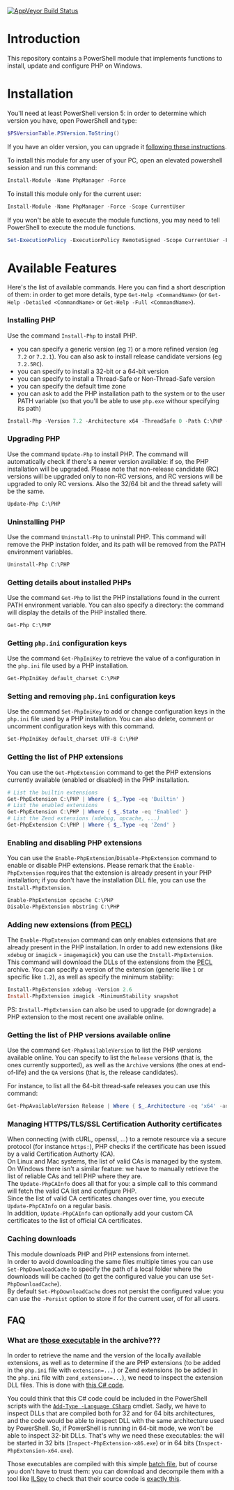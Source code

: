 [![AppVeyor Build Status](https://ci.appveyor.com/api/projects/status/github/mlocati/powershell-phpmanager?branch=master&svg=true)](https://ci.appveyor.com/project/mlocati/powershell-phpmanager)

# Introduction

This repository contains a PowerShell module that implements functions to install, update and configure PHP on Windows.

# Installation

You'll need at least PowerShell version 5: in order to determine which version you have, open PowerShell and type:
```powershell
$PSVersionTable.PSVersion.ToString()
```

If you have an older version, you can upgrade it [following these instructions](https://docs.microsoft.com/en-us/powershell/wmf/5.1/install-configure).

To install this module for any user of your PC, open an elevated powershell session and run this command:

```powershell
Install-Module -Name PhpManager -Force
```

To install this module only for the current user:

```powershell
Install-Module -Name PhpManager -Force -Scope CurrentUser
```

If you won't be able to execute the module functions, you may need to tell PowerShell to execute the module functions.

```powershell
Set-ExecutionPolicy -ExecutionPolicy RemoteSigned -Scope CurrentUser -Force
```

# Available Features

Here's the list of available commands. Here you can find a short description of them: in order to get more details, type `Get-Help <CommandName>` (or `Get-Help -Detailed <CommandName>` or `Get-Help -Full <CommandName>`).


### Installing PHP

Use the command `Install-Php` to install PHP.
- you can specify a generic version (eg `7`) or a more refined version (eg `7.2` or `7.2.1`). You can also ask to install release candidate versions (eg `7.2.5RC`).
- you can specify to install a 32-bit or a 64-bit version
- you can specify to install a Thread-Safe or Non-Thread-Safe version
- you can specify the default time zone
- you can ask to add the PHP installation path to the system or to the user PATH variable (so that you'll be able to use `php.exe` withour specifying its path)

```powershell
Install-Php -Version 7.2 -Architecture x64 -ThreadSafe 0 -Path C:\PHP -TimeZone UTC -AddToPath User
```

### Upgrading PHP

Use the command `Update-Php` to install PHP.
The command will automatically check if there's a newer version available: if so, the PHP installation will be upgraded.
Please note that non-release candidate (RC) versions will be upgraded only to non-RC versions, and RC versions will be upgraded to only RC versions.
Also the 32/64 bit and the thread safety will be the same.

```powershell
Update-Php C:\PHP
```

### Uninstalling PHP

Use the command `Uninstall-Php` to uninstall PHP.
This command will remove the PHP instation folder, and its path will be removed from the PATH environment variables.

```powershell
Uninstall-Php C:\PHP
```

### Getting details about installed PHPs

Use the command `Get-Php` to list the PHP installations found in the current PATH environment variable.
You can also specify a directory: the command will display the details of the PHP installed there.

```powershell
Get-Php C:\PHP
```

### Getting `php.ini` configuration keys

Use the command `Get-PhpIniKey` to retrieve the value of a configuration in the `php.ini` file used by a PHP installation.

```powershell
Get-PhpIniKey default_charset C:\PHP
```

### Setting and removing `php.ini` configuration keys

Use the command `Set-PhpIniKey` to add or change configuration keys in the `php.ini` file used by a PHP installation.
You can also delete, comment or uncomment configuration keys with this command.

```powershell
Set-PhpIniKey default_charset UTF-8 C:\PHP
```

### Getting the list of PHP extensions

You can use the `Get-PhpExtension` command to get the PHP extensions currently available (enabled or disabled) in the PHP installation.

```powershell
# List the builtin extensions
Get-PhpExtension C:\PHP | Where { $_.Type -eq 'Builtin' }
# List the enabled extensions
Get-PhpExtension C:\PHP | Where { $_.State -eq 'Enabled' }
# List the Zend extensions (xdebug, opcache, ...)
Get-PhpExtension C:\PHP | Where { $_.Type -eq 'Zend' }
```

### Enabling and disabling PHP extensions

You can use the `Enable-PhpExtension`/`Disable-PhpExtension` command to enable or disable PHP extensions.
Please remark that the `Enable-PhpExtension` requires that the extension is already present in your PHP installation; if you don't have the installation DLL file, you can use the `Install-PhpExtension`.

```powershell
Enable-PhpExtension opcache C:\PHP
Disable-PhpExtension mbstring C:\PHP
```

### Adding new extensions (from [PECL](https://pecl.php.net/))

The `Enable-PhpExtension` command can only enables extensions that are already present in the PHP installation.
In order to add new extensions (like `xdebug` or `imagick` - `imagemagick`) you can use the `Install-PhpExtension`.
This command will download the DLLs of the extensions from the [PECL](https://pecl.php.net/) archive.
You can specify a version of the extension (generic like `1` or specific like `1.2`), as well as specify the minimum stability:

```powershell
Install-PhpExtension xdebug -Version 2.6
Install-PhpExtension imagick -MinimumStability snapshot
```

PS: `Install-PhpExtension` can also be used to upgrade (or downgrade) a PHP extension to the most recent one available online.

### Getting the list of PHP versions available online

Use the command `Get-PhpAvailableVersion` to list the PHP versions available online.
You can specify to list the `Release` versions (that is, the ones currently supported), as well as the `Archive` versions (the ones at end-of-life) and the `QA` versions (that is, the release candidates).

For instance, to list all the 64-bit thread-safe releases you can use this command:

```powershell
Get-PhpAvailableVersion Release | Where { $_.Architecture -eq 'x64' -and $_.ThreadSafe -eq $true }
```

### Managing HTTPS/TLS/SSL Certification Authority certificates

When connecting (with cURL, openssl, ...) to a remote resource via a secure protocol (for instance `https:`), PHP checks if the certificate has been issued by a valid Certification Authorty (CA).  
On Linux and Mac systems, the list of valid CAs is managed by the system.  
On Windows there isn't a similar feature: we have to manually retrieve the list of reliable CAs and tell PHP where they are.  
The `Update-PhpCAInfo` does all that for you: a simple call to this command will fetch the valid CA list and configure PHP.  
Since the list of valid CA certificates changes over time, you execute `Update-PhpCAInfo` on a regular basis.  
In addition, `Update-PhpCAInfo` can optionally add your custom CA certificates to the list of official CA certificates.

### Caching downloads

This module downloads PHP and PHP extensions from internet.  
In order to avoid downloading the same files multiple times you can use `Set-PhpDownloadCache` to specify the path of a local folder where the downloads will be cached (to get the configured value you can use `Set-PhpDownloadCache`).  
By default `Set-PhpDownloadCache` does not persist the configured value: you can use the `-Persist` option to store if for the current user, of for all users.

## FAQ

### What are [those executable](https://github.com/mlocati/powershell-phpmanager/tree/master/PhpManager/private/bin) in the archive???

In order to retrieve the name and the version of the locally available extensions, as well as to determine if the are PHP extensions (to be added in the `php.ini` file with `extension=...`) or Zend extensions (to be added in the `php.ini` file with `zend_extension=...`), we need to inspect the extension DLL files.
This is done with [this C# code](https://github.com/mlocati/powershell-phpmanager/blob/master/src/Inspect-PhpExtension.cs).

You could think that this C# code could be included in the PowerShell scripts with the [`Add-Type -Language CSharp`](http://go.microsoft.com/fwlink/?LinkId=821749) cmdlet.
Sadly, we have to inspect DLLs that are compiled both for 32 and for 64 bits architectures, and the code would be able to inspect DLL with the same architecture used by PowerShell.
So, if PowerShell is running in 64-bit mode, we won't be able to inspect 32-bit DLLs.
That's why we need these executables: the will be started in 32 bits (`Inspect-PhpExtension-x86.exe`) or in 64 bits (`Inspect-PhpExtension-x64.exe`).

Those executables are compiled with this simple [batch file](https://github.com/mlocati/powershell-phpmanager/blob/master/src/compile.bat), but of course you don't have to trust them:
you can download and decompile them with a tool like [ILSpy](https://github.com/icsharpcode/ILSpy) to check that their source code is [exactly this](https://github.com/mlocati/powershell-phpmanager/blob/master/src/Inspect-PhpExtension.cs).
